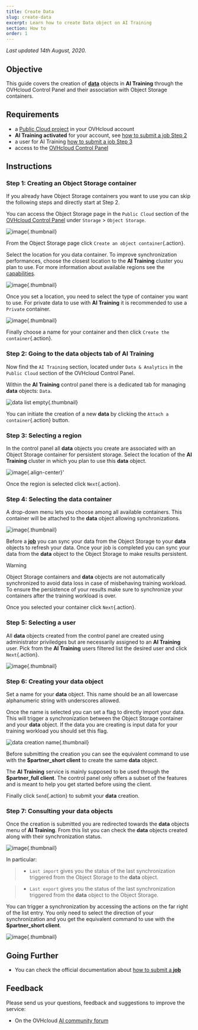 ```yaml
---
title: Create Data
slug: create-data
excerpt: Learn how to create Data object on AI Training
section: How to
order: 1
---
```

*Last updated 14th August, 2020.*

## Objective

This guide covers the creation of [**data**](../data) objects in **AI Training** through the OVHcloud Control Panel and their association with Object
Storage containers.

## Requirements

- a [Public Cloud project](https://www.ovhcloud.com/en-gb/public-cloud/) in your OVHcloud account
- **AI Training activated** for your account, see [how to submit a job Step 2](../submit-job)
- a user for AI Training [how to submit a job Step 3](../submit-job)
- access to the [OVHcloud Control Panel](https://www.ovh.com/auth/?action=gotomanager)

## Instructions

### Step 1: Creating an Object Storage container

If you already have Object Storage containers you want to use you can skip the following steps and directly start at Step 2.

You can access the Object Storage page in the `Public Cloud` section of the [OVHcloud Control Panel](https://www.ovh.com/auth/?action=gotomanager) under `Storage` &gt; `Object Storage`.

![image](images/00_storage_menu.png){.thumbnail}

From the Object Storage page click `Create an object container`{.action}.

Select the location for you data container. To improve synchronization performances, choose the closest location to the **AI Training** cluster
you plan to use. For more information about available regions see the [capabilities](../capabilities).

![image](images/01_object_create_region.png){.thumbnail}

Once you set a location, you need to select the type of container you want to use. For private data to use with **AI Training** it is recommended to use a `Private` container.

![image](images/02_object_create_type.png){.thumbnail}

Finally choose a name for your container and then click `Create the container`{.action}.

### Step 2: Going to the **data** objects tab of **AI Training**

Now find the `AI Training` section, located under `Data & Analytics` in the `Public Cloud` section of the OVHcloud Control Panel.

Within the **AI Training** control panel there is a dedicated tab for managing **data** objects: `Data`.

![data list empty](images/00_data_list_empty.png){.thumbnail}

You can initiate the creation of a new **data** by clicking the `Attach a container`{.action} button.

### Step 3: Selecting a region

In the control panel all **data** objects you create are associated with an Object Storage container for persistent storage. Select the location
of the **AI Training** cluster in which you plan to use this **data** object.

![image](images/03_data_creation_region.png){.align-center}'

Once the region is selected click `Next`{.action}.

### Step 4: Selecting the data container

A drop-down menu lets you choose among all available containers. This container will be attached to the **data** object allowing synchronizations.

![image](images/04_data_creation_container.png){.thumbnail}

Before a [**job**](../jobs) you can sync your data from the Object Storage to your **data** objects to refresh your data. Once your job
is completed you can sync your data from the **data** object to the Object Storage to make results persistent.

> [!warning]
>
> Object Storage containers and **data** objects are not automatically
> synchronized to avoid data loss in case of misbehaving training
> workload. To ensure the persistence of your results make sure to
> synchronize your containers after the training workload is over.

Once you selected your container click `Next`{.action}.

### Step 5: Selecting a user

All **data** objects created from the control panel are created using administrator priviledges but are necessarily assigned to an **AI Training** user. Pick from the **AI Training** users filtered list the desired user and click `Next`{.action}.

![image](images/05_data_creation_user.png){.thumbnail}

### Step 6: Creating your **data** object

Set a name for your **data** object. This name should be an all lowercase alphanumeric string with underscores allowed.

Once the name is selected you can set a flag to directly import your data. This will trigger a synchronization between the Object Storage
container and your **data** object. If the data you are creating is input data for your training workload you should set this flag.

![data creation name](images/06_data_creation_name.png){.thumbnail}

Before submitting the creation you can see the equivalent command to use with the **\$partner\_short client** to create the same **data** object.

The **AI Training** service is mainly supposed to be used through the **\$partner\_full client**. The control panel only offers a subset of the features and is meant to help you get started before using the client.

Finally click `Send`{.action} to submit your **data** creation.

### Step 7: Consulting your **data** objects

Once the creation is submitted you are redirected towards the **data** objects menu of **AI Training**. From this list you can check the
**data** objects created along with their synchronization status.

![image](images/07_data_list_synced_unsynced.png){.thumbnail}

In particular: 
> * `Last import` gives you the status of the last synchronization triggered from the Object Storage to the **data** object.

> * `Last export` gives you the status of the last synchronization triggered from the **data** object to the Object Storage.

You can trigger a synchronization by accessing the actions on the far right of the list entry. You only need to select the direction of your
synchronization and you get the equivalent command to use with the **\$partner\_short client**.

![image](images/08_data_synchronization.png){.thumbnail}

## Going Further

-   You can check the official documentation about [how to submit a **job**](../submit-job)

## Feedback

Please send us your questions, feedback and suggestions to improve the service:

-   On the OVHcloud [AI community forum](https://community.ovh.com/c/platform/ai-ml)
